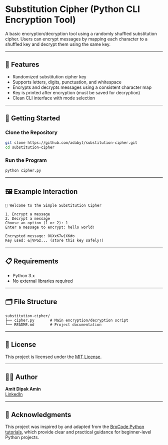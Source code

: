 # Substitution Cipher (Python CLI Encryption Tool)

A basic encryption/decryption tool using a randomly shuffled substitution cipher. Users can encrypt messages by mapping each character to a shuffled key and decrypt them using the same key.

---

## 🔐 Features

- Randomized substitution cipher key
- Supports letters, digits, punctuation, and whitespace
- Encrypts and decrypts messages using a consistent character map
- Key is printed after encryption (must be saved for decryption)
- Clean CLI interface with mode selection

---

## 🚀 Getting Started

### Clone the Repository

```bash
git clone https://github.com/adabyt/substitution-cipher.git
cd substitution-cipher
```

### Run the Program

```bash
python cipher.py
```

---

## 🖼️ Example Interaction

```plaintext
🔐 Welcome to the Simple Substitution Cipher

1. Encrypt a message
2. Decrypt a message
Choose an option (1 or 2): 1
Enter a message to encrypt: hello world!

Encrypted message: OUXxK7w)XK#o
Key used: &|VPGz... (store this key safely!)
```

---

## 📋 Requirements

- Python 3.x
- No external libraries required

---

## 🗂️ File Structure

```
substitution-cipher/
├── cipher.py       # Main encryption/decryption script
└── README.md       # Project documentation
```

---

## 📝 License

This project is licensed under the [MIT License](https://opensource.org/licenses/MIT).

---

## 🙋‍♂️ Author

**Amit Dipak Amin**  
[LinkedIn](https://www.linkedin.com/in/amitdipakamin)

---

## 🙏 Acknowledgments

This project was inspired by and adapted from the [BroCode Python tutorials](https://www.youtube.com/c/BroCodez), which provide clear and practical guidance for beginner-level Python projects.